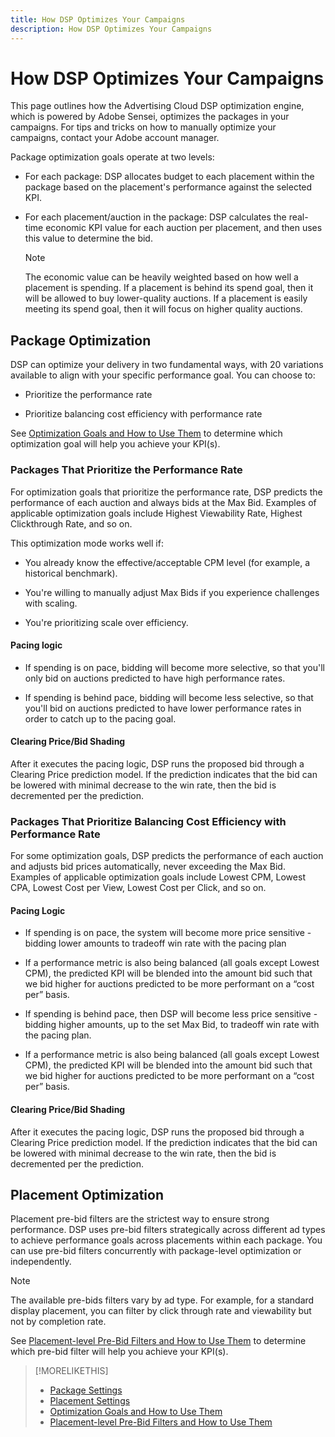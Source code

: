 ```yaml
---
title: How DSP Optimizes Your Campaigns
description: How DSP Optimizes Your Campaigns
---
```


# How DSP Optimizes Your Campaigns

This page outlines how the Advertising Cloud DSP optimization engine, which is powered by Adobe Sensei, optimizes the packages in your campaigns. For tips and tricks on how to manually optimize your campaigns, contact your Adobe account manager. <!-- add link to trading playbook if we add it to help -->

Package optimization goals operate at two levels:

* For each package: DSP allocates budget to each placement within the package based on the placement's performance against the selected KPI.  

* For each placement/auction in the package: DSP calculates the real-time economic KPI value for each auction per placement, and then uses this value to determine the bid.

   >[!NOTE]
   >
   >The economic value can be heavily weighted based on how well a placement is spending. If a placement is behind its spend goal, then it will be allowed to buy lower-quality auctions. If a placement is easily meeting its spend goal, then it will focus on higher quality auctions.

## Package Optimization

DSP can optimize your delivery in two fundamental ways, with 20 variations available to align with your specific performance goal. You can choose to:

* Prioritize the performance rate

* Prioritize balancing cost efficiency with performance rate

See [Optimization Goals and How to Use Them](optimization-goals.md) to determine which optimization goal will help you achieve your KPI(s).

### Packages That Prioritize the Performance Rate

For optimization goals that prioritize the performance rate, DSP predicts the performance of each auction and always bids at the Max Bid. Examples of applicable optimization goals include Highest Viewability Rate, Highest Clickthrough Rate, and so on.  

This optimization mode works well if:

* You already know the effective/acceptable CPM level (for example, a historical benchmark).

* You're willing to manually adjust Max Bids if you experience challenges with scaling.  

* You're prioritizing scale over efficiency.

#### Pacing logic

* If spending is on pace, bidding will become more selective, so that you'll only bid on auctions predicted to have high performance rates.

* If spending is behind pace, bidding will become less selective, so that you'll bid on auctions predicted to have lower performance rates in order to catch up to the pacing goal.

#### Clearing Price/Bid Shading

After it executes the pacing logic, DSP runs the proposed bid through a Clearing Price prediction model. If the prediction indicates that the bid can be lowered with minimal decrease to the win rate, then the bid is decremented per the prediction.

### Packages That Prioritize Balancing Cost Efficiency with Performance Rate

For some optimization goals, DSP predicts the performance of each auction and adjusts bid prices automatically, never exceeding the Max Bid. Examples of applicable optimization goals include Lowest CPM, Lowest CPA, Lowest Cost per View, Lowest Cost per Click, and so on.

#### Pacing Logic

* If spending is on pace, the system will become more price sensitive - bidding lower amounts to tradeoff win rate with the pacing plan  

* If a performance metric is also being balanced (all goals except Lowest CPM), the predicted KPI will be blended into the amount bid such that we bid higher for auctions predicted to be more performant on a “cost per” basis. 

* If spending is behind pace, then DSP will become less price sensitive - bidding higher amounts, up to the set Max Bid, to tradeoff win rate with the pacing plan.  

* If a performance metric is also being balanced (all goals except Lowest CPM), the predicted KPI will be blended into the amount bid such that we bid higher for auctions predicted to be more performant on a “cost per” basis.  

#### Clearing Price/Bid Shading

After it executes the pacing logic, DSP runs the proposed bid through a Clearing Price prediction model. If the prediction indicates that the bid can be lowered with minimal decrease to the win rate, then the bid is decremented per the prediction.  

## Placement Optimization

Placement pre-bid filters are the strictest way to ensure strong performance. DSP uses pre-bid filters strategically across different ad types to achieve performance goals across placements within each package. You can use pre-bid filters concurrently with package-level optimization or independently.  

>[!NOTE]
>
>The available pre-bids filters vary by ad type. For example, for a standard display placement, you can filter by click through rate and viewability but not by completion rate.

See [Placement-level Pre-Bid Filters and How to Use Them](optimization-pre-bid-filters.md) to determine which pre-bid filter will help you achieve your KPI(s).

>[!MORELIKETHIS]
>
>* [Package Settings](/help/dsp/campaign-management/packages/package-settings.md)
>* [Placement Settings](/help/dsp/campaign-management/placements/placement-settings.md)
>* [Optimization Goals and How to Use Them](optimization-goals.md)
>* [Placement-level Pre-Bid Filters and How to Use Them](optimization-pre-bid-filters.md)
